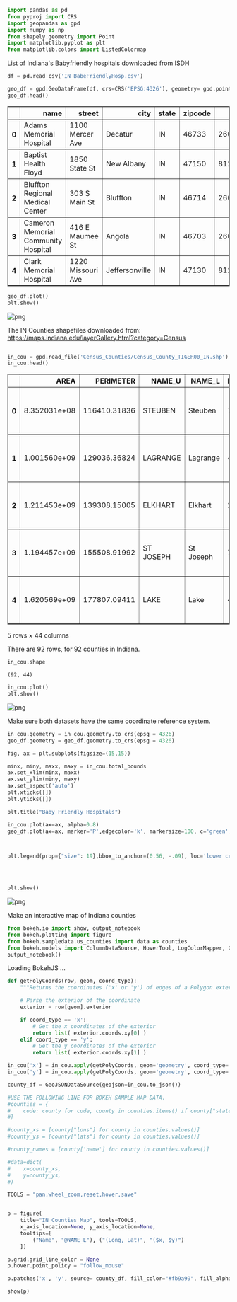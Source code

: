 ```python
import pandas as pd
from pyproj import CRS
import geopandas as gpd
import numpy as np
from shapely.geometry import Point
import matplotlib.pyplot as plt
from matplotlib.colors import ListedColormap
```

List of Indiana's Babyfriendly hospitals downloaded from ISDH


```python
df = pd.read_csv('IN_BabeFriendlyHosp.csv')
```


```python
geo_df = gpd.GeoDataFrame(df, crs=CRS('EPSG:4326'), geometry= gpd.points_from_xy(df.long, df.lat))
geo_df.head()
```




<div>
<table border="1" class="dataframe">
  <thead>
    <tr style="text-align: right;">
      <th></th>
      <th>name</th>
      <th>street</th>
      <th>city</th>
      <th>state</th>
      <th>zipcode</th>
      <th>phone</th>
      <th>lat</th>
      <th>long</th>
      <th>occupation</th>
      <th>babyfriendly</th>
      <th>geometry</th>
    </tr>
  </thead>
  <tbody>
    <tr>
      <th>0</th>
      <td>Adams Memorial Hospital</td>
      <td>1100 Mercer Ave</td>
      <td>Decatur</td>
      <td>IN</td>
      <td>46733</td>
      <td>2607242145</td>
      <td>40.81773</td>
      <td>-84.91268</td>
      <td>Hospital</td>
      <td>1</td>
      <td>POINT (-84.91268 40.81773)</td>
    </tr>
    <tr>
      <th>1</th>
      <td>Baptist Health Floyd</td>
      <td>1850 State St</td>
      <td>New Albany</td>
      <td>IN</td>
      <td>47150</td>
      <td>8129495500</td>
      <td>38.30051</td>
      <td>-85.83441</td>
      <td>Hospital</td>
      <td>1</td>
      <td>POINT (-85.83441 38.30051)</td>
    </tr>
    <tr>
      <th>2</th>
      <td>Bluffton Regional Medical Center</td>
      <td>303 S Main St</td>
      <td>Bluffton</td>
      <td>IN</td>
      <td>46714</td>
      <td>2608243210</td>
      <td>40.73735</td>
      <td>-85.17136</td>
      <td>Hospital</td>
      <td>1</td>
      <td>POINT (-85.17136 40.73735)</td>
    </tr>
    <tr>
      <th>3</th>
      <td>Cameron Memorial Community Hospital</td>
      <td>416 E Maumee St</td>
      <td>Angola</td>
      <td>IN</td>
      <td>46703</td>
      <td>2606652141</td>
      <td>41.63478</td>
      <td>-84.99555</td>
      <td>Hospital</td>
      <td>1</td>
      <td>POINT (-84.99555 41.63478)</td>
    </tr>
    <tr>
      <th>4</th>
      <td>Clark Memorial Hospital</td>
      <td>1220 Missouri Ave</td>
      <td>Jeffersonville</td>
      <td>IN</td>
      <td>47130</td>
      <td>8122832142</td>
      <td>38.28289</td>
      <td>-85.74917</td>
      <td>Hospital</td>
      <td>1</td>
      <td>POINT (-85.74917 38.28289)</td>
    </tr>
  </tbody>
</table>
</div>




```python
geo_df.plot()
plt.show()
```


![png](output_4_0.png)


The IN Counties shapefiles downloaded from: https://maps.indiana.edu/layerGallery.html?category=Census


```python

in_cou = gpd.read_file('Census_Counties/Census_County_TIGER00_IN.shp')
in_cou.head()
```




<div>
<style scoped>
    .dataframe tbody tr th:only-of-type {
        vertical-align: middle;
    }

    .dataframe tbody tr th {
        vertical-align: top;
    }

    .dataframe thead th {
        text-align: right;
    }
</style>
<table border="1" class="dataframe">
  <thead>
    <tr style="text-align: right;">
      <th></th>
      <th>AREA</th>
      <th>PERIMETER</th>
      <th>NAME_U</th>
      <th>NAME_L</th>
      <th>NCAPC</th>
      <th>CNTY_FIPS</th>
      <th>STFID</th>
      <th>POP2000</th>
      <th>WHITE</th>
      <th>BLACK</th>
      <th>...</th>
      <th>MARHH_NO_C</th>
      <th>MHH_CHILD</th>
      <th>FHH_CHILD</th>
      <th>FAMILIES</th>
      <th>AVE_FAM_SZ</th>
      <th>HSE_UNITS</th>
      <th>VACANT</th>
      <th>OWNER_OCC</th>
      <th>RENTER_OCC</th>
      <th>geometry</th>
    </tr>
  </thead>
  <tbody>
    <tr>
      <th>0</th>
      <td>8.352031e+08</td>
      <td>116410.31836</td>
      <td>STEUBEN</td>
      <td>Steuben</td>
      <td>76</td>
      <td>151</td>
      <td>18151</td>
      <td>33214</td>
      <td>32281</td>
      <td>123</td>
      <td>...</td>
      <td>4208</td>
      <td>375</td>
      <td>715</td>
      <td>8911</td>
      <td>3.00</td>
      <td>17337</td>
      <td>4599</td>
      <td>9951</td>
      <td>2787</td>
      <td>POLYGON ((679527.291 4625396.026, 681172.040 4...</td>
    </tr>
    <tr>
      <th>1</th>
      <td>1.001560e+09</td>
      <td>129036.36824</td>
      <td>LAGRANGE</td>
      <td>Lagrange</td>
      <td>44</td>
      <td>087</td>
      <td>18087</td>
      <td>34909</td>
      <td>33770</td>
      <td>66</td>
      <td>...</td>
      <td>3777</td>
      <td>249</td>
      <td>434</td>
      <td>8856</td>
      <td>3.54</td>
      <td>12938</td>
      <td>1713</td>
      <td>9151</td>
      <td>2074</td>
      <td>POLYGON ((648336.954 4624638.241, 649912.369 4...</td>
    </tr>
    <tr>
      <th>2</th>
      <td>1.211453e+09</td>
      <td>139308.15005</td>
      <td>ELKHART</td>
      <td>Elkhart</td>
      <td>20</td>
      <td>039</td>
      <td>18039</td>
      <td>182791</td>
      <td>157931</td>
      <td>9551</td>
      <td>...</td>
      <td>19981</td>
      <td>1839</td>
      <td>4636</td>
      <td>47659</td>
      <td>3.18</td>
      <td>69791</td>
      <td>3637</td>
      <td>47769</td>
      <td>18385</td>
      <td>POLYGON ((609782.908 4623876.537, 611399.543 4...</td>
    </tr>
    <tr>
      <th>3</th>
      <td>1.194457e+09</td>
      <td>155508.91992</td>
      <td>ST JOSEPH</td>
      <td>St Joseph</td>
      <td>71</td>
      <td>141</td>
      <td>18141</td>
      <td>265559</td>
      <td>218706</td>
      <td>30422</td>
      <td>...</td>
      <td>28122</td>
      <td>2148</td>
      <td>7865</td>
      <td>66802</td>
      <td>3.07</td>
      <td>107013</td>
      <td>6270</td>
      <td>72194</td>
      <td>28549</td>
      <td>POLYGON ((576360.816 4623609.402, 577920.195 4...</td>
    </tr>
    <tr>
      <th>4</th>
      <td>1.620569e+09</td>
      <td>177807.09411</td>
      <td>LAKE</td>
      <td>Lake</td>
      <td>45</td>
      <td>089</td>
      <td>18089</td>
      <td>484564</td>
      <td>323290</td>
      <td>122723</td>
      <td>...</td>
      <td>49444</td>
      <td>3671</td>
      <td>16887</td>
      <td>127036</td>
      <td>3.19</td>
      <td>194992</td>
      <td>13359</td>
      <td>125249</td>
      <td>56384</td>
      <td>POLYGON ((458433.478 4623270.678, 481438.856 4...</td>
    </tr>
  </tbody>
</table>
<p>5 rows × 44 columns</p>
</div>



There are 92 rows, for 92 counties in Indiana. 


```python
in_cou.shape
```




    (92, 44)




```python
in_cou.plot()
plt.show()
```


![png](output_9_0.png)


Make sure both datasets have the same coordinate reference system. 


```python
in_cou.geometry = in_cou.geometry.to_crs(epsg = 4326)
geo_df.geometry = geo_df.geometry.to_crs(epsg = 4326)
```


```python
fig, ax = plt.subplots(figsize=(15,15))

minx, miny, maxx, maxy = in_cou.total_bounds
ax.set_xlim(minx, maxx)
ax.set_ylim(miny, maxy)
ax.set_aspect('auto')
plt.xticks([])
plt.yticks([])

plt.title("Baby Friendly Hospitals")

in_cou.plot(ax=ax, alpha=0.8)
geo_df.plot(ax=ax, marker='P',edgecolor='k', markersize=100, c='green',alpha= 1, label= "Baby Friendly Hospital")



plt.legend(prop={"size": 19},bbox_to_anchor=(0.56, -.09), loc='lower center', ncol=3)

    


plt.show()
```


![png](output_12_0.png)


Make an interactive map of Indiana counties


```python
from bokeh.io import show, output_notebook
from bokeh.plotting import figure
from bokeh.sampledata.us_counties import data as counties
from bokeh.models import ColumnDataSource, HoverTool, LogColorMapper, GeoJSONDataSource
output_notebook()
```



<div class="bk-root">
    <a href="https://bokeh.org" target="_blank" class="bk-logo bk-logo-small bk-logo-notebook"></a>
    <span id="1001">Loading BokehJS ...</span>
</div>





```python
def getPolyCoords(row, geom, coord_type):
    """Returns the coordinates ('x' or 'y') of edges of a Polygon exterior"""

    # Parse the exterior of the coordinate
    exterior = row[geom].exterior

    if coord_type == 'x':
        # Get the x coordinates of the exterior
        return list( exterior.coords.xy[0] )
    elif coord_type == 'y':
        # Get the y coordinates of the exterior
        return list( exterior.coords.xy[1] )

in_cou['x'] = in_cou.apply(getPolyCoords, geom='geometry', coord_type='x', axis=1)
in_cou['y'] = in_cou.apply(getPolyCoords, geom='geometry', coord_type='y', axis=1)
```


```python
county_df = GeoJSONDataSource(geojson=in_cou.to_json())
```


```python
#USE THE FOLLOWING LINE FOR BOKEH SAMPLE MAP DATA.
#counties = {
#    code: county for code, county in counties.items() if county["state"] == "in"
#}

#county_xs = [county["lons"] for county in counties.values()]
#county_ys = [county["lats"] for county in counties.values()]

#county_names = [county['name'] for county in counties.values()]

#data=dict(
#    x=county_xs,
#    y=county_ys,
#)

TOOLS = "pan,wheel_zoom,reset,hover,save"


p = figure(
    title="IN Counties Map", tools=TOOLS,
    x_axis_location=None, y_axis_location=None,
    tooltips=[
        ("Name", "@NAME_L"), ("(Long, Lat)", "($x, $y)")
    ])

p.grid.grid_line_color = None
p.hover.point_policy = "follow_mouse"

p.patches('x', 'y', source= county_df, fill_color="#fb9a99", fill_alpha=0.7, line_color="white", line_width=0.5)

show(p)
```








<div class="bk-root" id="79c299d7-65b4-4fbe-b1ff-ee4dd4a47e96" data-root-id="1003"></div>






```python

```


```python

```
